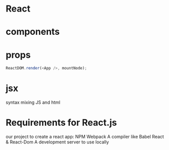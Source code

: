 # React

# components

# props

```js
ReactDOM.render(<App />, mountNode);
```


# jsx
syntax mixing JS and html

# Requirements for React.js
 our project to create a react
app:
NPM
Webpack
A compiler like Babel
React & React-Dom
A development server to use locally